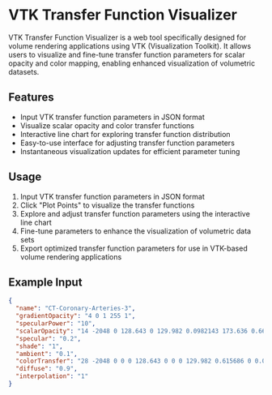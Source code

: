 # VTK Transfer Function Visualizer

VTK Transfer Function Visualizer is a web tool specifically designed for volume rendering applications using VTK (Visualization Toolkit). It allows users to visualize and fine-tune transfer function parameters for scalar opacity and color mapping, enabling enhanced visualization of volumetric datasets.

## Features

- Input VTK transfer function parameters in JSON format
- Visualize scalar opacity and color transfer functions
- Interactive line chart for exploring transfer function distribution
- Easy-to-use interface for adjusting transfer function parameters
- Instantaneous visualization updates for efficient parameter tuning

## Usage

1. Input VTK transfer function parameters in JSON format
2. Click "Plot Points" to visualize the transfer functions
3. Explore and adjust transfer function parameters using the interactive line chart
4. Fine-tune parameters to enhance the visualization of volumetric data sets
5. Export optimized transfer function parameters for use in VTK-based volume rendering applications

## Example Input

```json
{
  "name": "CT-Coronary-Arteries-3",
  "gradientOpacity": "4 0 1 255 1",
  "specularPower": "10",
  "scalarOpacity": "14 -2048 0 128.643 0 129.982 0.0982143 173.636 0.669643 255.884 0.857143 584.878 0.866071 3661 1",
  "specular": "0.2",
  "shade": "1",
  "ambient": "0.1",
  "colorTransfer": "28 -2048 0 0 0 128.643 0 0 0 129.982 0.615686 0 0.0156863 173.636 0.909804 0.454902 0 255.884 0.886275 0.886275 0.886275 584.878 0.968627 0.968627 0.968627 3661 1 1 1",
  "diffuse": "0.9",
  "interpolation": "1"
}
